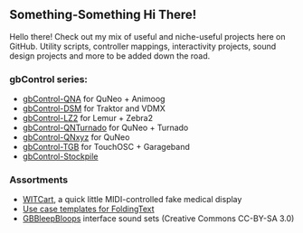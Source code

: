 ## Something-Something Hi There!

Hello there! Check out my mix of useful and niche-useful projects here on GitHub. Utility scripts, controller mappings, interactivity projects, sound design projects and more to be added down the road.

### gbControl series:

* [gbControl-QNA](https://github.com/GreyBurkart/gbControl-QNA) for QuNeo + Animoog
* [gbControl-DSM](https://github.com/GreyBurkart/gbControl-DSM) for Traktor and VDMX
* [gbControl-LZ2](https://github.com/GreyBurkart/gbControl-LZ2) for Lemur + Zebra2
* [gbControl-QNTurnado](https://github.com/GreyBurkart/gbControl-QNTurnado) for QuNeo + Turnado
* [gbControl-QNxyz](https://github.com/GreyBurkart/gbControl-QNxyz) for QuNeo
* [gbControl-TGB](https://github.com/GreyBurkart/gbControl-TGB) for TouchOSC + Garageband
* [gbControl-Stockpile](https://github.com/GreyBurkart/gbControl-Stockpile)

### Assortments

* [WITCart](https://github.com/GreyBurkart/WITCart), a quick little MIDI-controlled fake medical display
* [Use case templates for FoldingText](https://github.com/GreyBurkart/GBTemplates-FoldingText)
* [GBBleepBloops](https://github.com/GreyBurkart/GBBleepBloops) interface sound sets (Creative Commons CC-BY-SA 3.0)